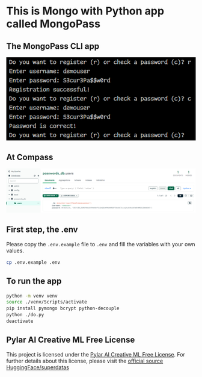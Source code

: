 # This is Mongo with Python app called MongoPass

## The MongoPass CLI app
![MongoPass Screenshot](.repoassets/screenshot.png)

## At Compass
![Alt text](.repoassets/screenshot_compass.png)

## First step, the .env

Please copy the `.env.example` file to `.env` and fill the variables with your own values.

```bash	
cp .env.example .env
```

## To run the app

```bash
python -m venv venv
source ./venv/Scripts/activate
pip install pymongo bcrypt python-decouple
python ./do.py
deactivate
```

## Pylar AI Creative ML Free License

This project is licensed under the [Pylar AI Creative ML Free License](LICENSE.md). For further details about this license, please visit the [official source HuggingFace/superdatas](https://huggingface.co/spaces/superdatas/free-license)